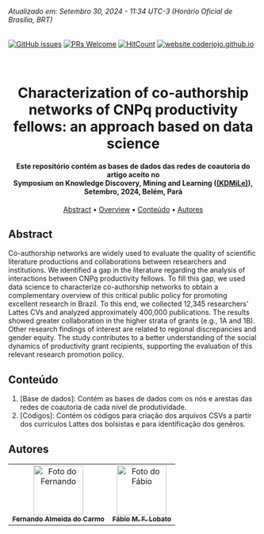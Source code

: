 ###### Atualizado em: Setembro 30, 2024 - 11:34 UTC-3 (Horário Oficial de Brasília, BRT)

[![GitHub issues](https://img.shields.io/github/issues/fabiolobato/SBSI_turismo)](https://github.com/fabiolobato/SBSI_turismo/issues) 
[![PRs Welcome](https://img.shields.io/badge/PRs-welcome-yellow.svg?style=flat-square)](https://github.com/fabiolobato/SBSI_turismo/pulls) 
[![HitCount](https://views.whatilearened.today/views/github/fabiolobato/SBSI_turismo.svg)](https://github.com/fabiolobato/SBSI_turismo) 
[![website coderjojo.github.io](https://img.shields.io/website-up-down-yellow-red/http/coderjojo.github.io/creative-profile-readme.svg)](http://laca-ufopa.com.br/)




<h1 align="center">
  <br>
   Characterization of co-authorship networks of CNPq productivity fellows: an approach based on data science
  <br>
</h1>

<h4 align="center">Este repositório contém as bases de dados das redes de coautoria do artigo aceito no <br> Symposium on Knowledge Discovery, Mining and Learning (<a href="(https://bracis.sbc.org.br/2024/kdmile-2024/)">(KDMiLe)</a>), Setembro, 2024, Belém, Pará</h4>

<p align="center">
  <a href="#abstract">Abstract</a> •
  <a href="#overview">Overview</a> •
  <a href="#conteúdo">Conteúdo</a> •
  <a href="#autores">Autores</a>
</p>

## Abstract

Co-authorship networks are widely used to evaluate the quality of scientific literature productions and collaborations between researchers and institutions. We identified a gap in the literature regarding the analysis of interactions between CNPq productivity fellows. To fill this gap, we used data science to characterize co-authorship networks to obtain a complementary overview of this critical public policy for promoting excellent research in Brazil. To this end, we collected 12,345 researchers' Lattes CVs and analyzed approximately 400,000 publications. The results showed greater collaboration in the higher strata of grants (e.g., 1A and 1B). Other research findings of interest are related to regional discrepancies and gender equity. The study contributes to a better understanding of the social dynamics of productivity grant recipients, supporting the evaluation of this relevant research promotion policy.



## Conteúdo
1. [Base de dados]: Contém as bases de dados com os nós e arestas das redes de coautoria de cada nível de produtividade.
2. [Códigos]: Contém os códigos para criação dos arquivos CSVs a partir dos currículos Lattes dos bolsistas e para identificação dos genêros.

## Autores 
<!-- Gabriele de S. Araújo, Jonathan O. Fernandez, Marcelino S. da Silva, Fábio M.F. Lobato -->
<table>
  <tr>
     <td align="center">
      <a href="http://lattes.cnpq.br/2201818644935012">
        <img src="https://avatars.githubusercontent.com/u/57629887?v=4" width="100px;" alt="Foto do Fernando"/><br>
        <sub>
          <b>Fernando Almeida do Carmo</b>
        </sub>
      </a>
    </td>
    <td align="center">
      <a href="http://lattes.cnpq.br/8320014491229434">
        <img src="https://avatars.githubusercontent.com/u/42838538?s=400&u=2c84a1c1abde336396f4c305bcd713ada6748b31&v=4" width="100px;" alt="Foto do Fábio"/><br>
        <sub>
          <b>Fábio M. F. Lobato</b>
        </sub>
      </a>
    </td>
  </tr>
</table>


